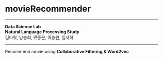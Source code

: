 # movieRecommender

---

**Data Science Lab**  
**Natural Language Processing Study**  
김다윗, 남승희, 민동은, 이승원, 임서하

---


Recommend movie using **Collaborative Filtering & Word2vec**
